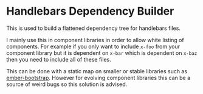 # Handlebars Dependency Builder

This is used to build a flattened dependency tree for handlebars files.

I mainly use this in component libraries in order to allow white listing of components. For example if you only want to include `x-foo` from your component library but it is dependent on `x-bar` which is dependent on `x-baz` then you need to include all of these files.

This can be done with a static map on smaller or stable libraries such as [ember-bootstrap](https://github.com/kaliber5/ember-bootstrap/blob/master/index.js#L30-L39). However for evolving component libraries this can be a source of weird bugs so this solution is advised.